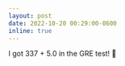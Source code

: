 ```yaml
---
layout: post
date: 2022-10-20 00:29:00-0600
inline: true
---
```


I got 337 + 5.0 in the GRE test! :dart:
